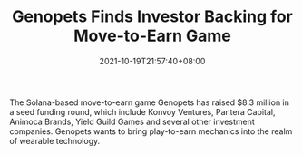 ﻿---
title: "Genopets Finds Investor Backing for Move-to-Earn Game"
date: 2021-10-19T21:57:40+08:00
lastmod: 2021-10-19T16:45:40+08:00
draft: false
authors: ["Elsie"]
description: "The Solana-based move-to-earn game Genopets has raised $8.3 million in a seed funding round, which include Konvoy Ventures, Pantera Capital, Animoca Brands, Yield Guild Games and several other investment companies. Genopets wants to bring play-to-earn mechanics into the realm of wearable technology."
featuredImage: "genopets-finds-investor-backing-for-move-to-earn-game.png"
tags: ["Virtual World","Play to Earn"]
categories: ["news"]
news: ["Virtual World"]
weight: 
lightgallery: true
pinned: false
recommend: false
recommend1: false
---

The Solana-based move-to-earn game Genopets has raised $8.3 million in a seed funding round, which include Konvoy Ventures, Pantera Capital, Animoca Brands, Yield Guild Games and several other investment companies. Genopets wants to bring play-to-earn mechanics into the realm of wearable technology.

<!--more-->


